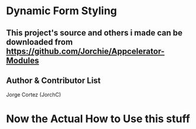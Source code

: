 Dynamic Form Styling
====================

This project's source and others i made can be downloaded from https://github.com/Jorchie/Appcelerator-Modules
--------------------


Author & Contributor List
--------------------
Jorge Cortez (JorchC)

Now the Actual How to Use this stuff
====================


